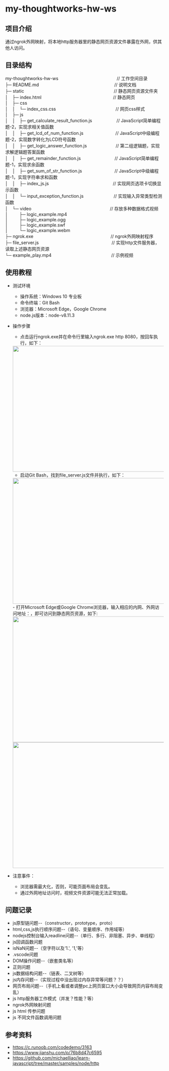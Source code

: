 # my-thoughtworks-hw-ws  

## 项目介绍  
通过ngrok外网映射，将本地http服务器里的静态网页资源文件暴露在外网，供其他人访问。         

## 目录结构  
my-thoughtworks-hw-ws&emsp;&emsp;&emsp;&emsp;&emsp;&emsp;&emsp;&emsp;&emsp;&emsp;&emsp;&emsp;&emsp; // 工作空间目录    
├─ README.md&emsp;&emsp;&emsp;&emsp;&emsp;&emsp;&emsp;&emsp;&emsp;&emsp;&emsp;&emsp;&emsp;&emsp;&emsp;&emsp;&nbsp;&nbsp;&nbsp; // 说明文档    
├─ static&emsp;&emsp;&emsp;&emsp;&emsp;&emsp;&emsp;&emsp;&emsp;&emsp;&emsp;&emsp;&emsp;&emsp;&emsp;&emsp;&emsp;&emsp;&emsp;&nbsp;&nbsp;&nbsp;&nbsp; // 静态网页资源文件夹   
│&emsp;├─ index.html&emsp;&emsp;&emsp;&emsp;&emsp;&emsp;&emsp;&emsp;&emsp;&emsp;&emsp;&emsp;&emsp;&emsp;&emsp;&emsp; // 静态网页     
│&emsp;├─ css  
│&emsp;│&emsp;└─ index_css.css&emsp;&emsp;&emsp;&emsp;&emsp;&emsp;&emsp;&emsp;&emsp;&emsp;&emsp;&emsp;&emsp;&nbsp; // 网页css样式  
│&emsp;├─ js  
│&emsp;│&emsp;├─ get_calculate_result_function.js&emsp;&emsp;&emsp;&emsp;&nbsp;&emsp; // JavaScript简单编程题-2，实现求相关值函数  
│&emsp;│&emsp;├─ get_lcd_of_num_function.js&emsp;&emsp;&emsp;&emsp;&emsp;&emsp;&emsp; // JavaScript中级编程题-2，实现数字转化为LCD符号函数  
│&emsp;│&emsp;├─ get_logic_answer_function.js&emsp;&emsp;&emsp;&emsp;&emsp;&emsp;&nbsp; // 第二组逻辑题，实现求解逻辑题答案函数  
│&emsp;│&emsp;├─ get_remainder_function.js&emsp;&emsp;&emsp;&emsp;&emsp;&nbsp;&emsp;&nbsp;&nbsp;&nbsp;&nbsp; // JavaScript简单编程题-1，实现求余函数  
│&emsp;│&emsp;├─ get_sum_of_str_function.js&nbsp;&emsp;&emsp;&emsp;&emsp;&emsp;&emsp;&nbsp;&nbsp;&nbsp; // JavaScript中级编程题-1，实现字符串求和函数    
│&emsp;│&emsp;├─ index_js.js&emsp;&emsp;&emsp;&emsp;&emsp;&emsp;&emsp;&emsp;&emsp;&emsp;&emsp;&emsp;&emsp;&emsp;&nbsp; // 实现网页选项卡切换显示函数   
│&emsp;│&emsp;└─ input_exception_function.js&emsp;&emsp;&emsp;&emsp;&emsp;&emsp;&nbsp;&nbsp; // 实现输入异常类型检测函数    
│&emsp;└─ video&emsp;&emsp;&emsp;&emsp;&emsp;&emsp;&emsp;&emsp;&emsp;&emsp;&emsp;&emsp;&emsp;&emsp;&emsp;&emsp;&emsp;&nbsp;&nbsp; // 存放多种数据格式视频    
│&emsp;&emsp;&nbsp;&nbsp;├─ logic_example.mp4    
│&emsp;&emsp;&nbsp;&nbsp;├─ logic_example.ogg  
│&emsp;&emsp;&nbsp;&nbsp;├─ logic_example.swf  
│&emsp;&emsp;&nbsp;&nbsp;└─ logic_example.webm  
├─ ngrok.exe&emsp;&emsp;&emsp;&emsp;&emsp;&emsp;&emsp;&emsp;&emsp;&emsp;&emsp;&emsp;&emsp;&emsp;&emsp;&nbsp;&emsp;&emsp; // ngrok外网映射程序  
├─ file_server.js&emsp;&emsp;&emsp;&emsp;&emsp;&emsp;&emsp;&emsp;&emsp;&emsp;&emsp;&emsp;&emsp;&emsp;&emsp;&emsp;&nbsp; // 实现http文件服务器，读取上述静态网页资源   
└─ example_play.mp4&emsp;&emsp;&emsp;&emsp;&emsp;&emsp;&emsp;&emsp;&emsp;&emsp;&emsp;&emsp;&emsp;&nbsp; // 示例视频  

## 使用教程
- 测试环境  
    - 操作系统：Windows 10 专业板
    - 命令终端：Git Bash
    - 浏览器：Microsoft Edge，Google Chrome
    - node.js版本：node-v8.11.3
- 操作步骤  
    - 点击运行ngrok.exe并在命令行里输入ngrok.exe http 8080，按回车执行，如下：  
    <img width="700" height="400" src="https://images2018.cnblogs.com/blog/1334974/201808/1334974-20180809164424038-314069629.jpg"/>  
    
    - 启动Git Bash，找到file_server.js文件并执行，如下：   
    <img width="700" height="400" src="https://images2018.cnblogs.com/blog/1334974/201808/1334974-20180809164938062-970273243.png"/>  
    - 打开Microsoft Edge或Google Chrome浏览器，输入相应的内网、外网访问地址：，即可访问到静态网页资源，如下:    
    <img width="700" height="400" src="https://images2018.cnblogs.com/blog/1334974/201808/1334974-20180809165259032-1215230917.png"/>    
    <img width="700" height="400" src="https://images2018.cnblogs.com/blog/1334974/201808/1334974-20180809165615872-391646534.png"/>    
- 注意事件：
    - 浏览器需最大化，否则，可能页面布局会变乱。
    - 通过外网地址访问时，视频文件资源可能无法正常加载。

## 问题记录
- js原型链问题--（constructor，prototype，proto）
- html,css,js执行顺序问题--（语句、变量顺序、作用域等）
- nodejs控制台输入readline问题--（单行、多行、非阻塞、异步、单线程）
- js回调函数问题
- isNaN问题--（空字符以及'1.', '1,'等）
- .vscode问题
- DOM操作问题--（嵌套类名等）
- 正则问题
- js数据结构问题--（链表、二叉树等）
- js内存问题--（实现过程中没出现过内存异常等问题？？）
- 网页布局问题--（手机上看或者调整pc上网页窗口大小会导致网页内容布局变乱）
- js http服务器工作模式（并发？性能？等）
- ngrok外网映射问题
- js html 传参问题
- js 不同文件函数调用问题 

## 参考资料
- https://c.runoob.com/codedemo/3163 
- https://www.jianshu.com/p/76b8d47c6595  
- https://github.com/michaelliao/learn-javascript/tree/master/samples/node/http


